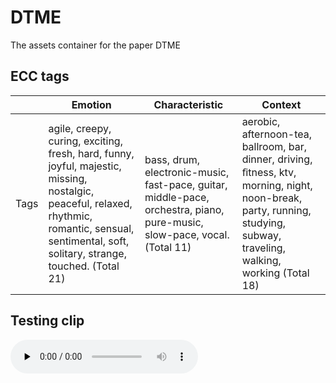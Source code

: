 # DTME
The assets container for the paper DTME

## ECC tags

|      | Emotion                                                      | Characteristic                                               | Context                                                      |
| ---- | ------------------------------------------------------------ | ------------------------------------------------------------ | ------------------------------------------------------------ |
| Tags | agile, creepy, curing, exciting, fresh, hard, funny, joyful, majestic, missing, nostalgic, peaceful, relaxed, rhythmic, romantic, sensual, sentimental, soft, solitary, strange, touched. (Total 21) | bass, drum, electronic-music, fast-pace, guitar, middle-pace, orchestra, piano, pure-music, slow-pace, vocal.(Total 11) | aerobic, afternoon-tea, ballroom, bar, dinner, driving, ﬁtness, ktv, morning, night, noon-break, party, running, studying, subway, traveling, walking, working (Total 18) |

## Testing clip
<audio id='123' controls="" preload="none">
<source id="mp3" src="./assets/testing_clip.wav">
</audio>